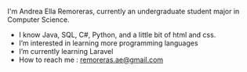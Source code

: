 I'm Andrea Ella Remoreras, currently an undergraduate student major in Computer Science.

- I know Java, SQL, C#, Python, and a little bit of html and css.
- I’m interested in learning more programming languages 
- I’m currently learning Laravel
- How to reach me : remoreras.ae@gmail.com

<!---

--->
